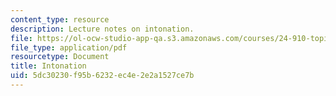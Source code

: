 ```yaml
---
content_type: resource
description: Lecture notes on intonation.
file: https://ol-ocw-studio-app-qa.s3.amazonaws.com/courses/24-910-topics-in-linguistic-theory-laboratory-phonology-spring-2007/5dc30230f95b6232ec4e2e2a1527ce7b_lec7_intonation.pdf
file_type: application/pdf
resourcetype: Document
title: Intonation
uid: 5dc30230-f95b-6232-ec4e-2e2a1527ce7b
---
```


